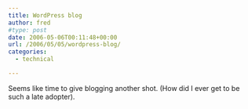 ```yaml
---
title: WordPress blog
author: fred
#type: post
date: 2006-05-06T00:11:48+00:00
url: /2006/05/05/wordpress-blog/
categories:
  - technical

---
```

Seems like time to give blogging another shot. (How did I ever get to be such a late adopter).